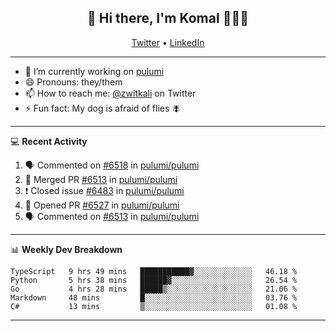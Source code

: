<h2 align="center"> 👋 Hi there, I'm Komal 🧑🏾‍💻 </h2>
<p align="center">
    <a href="https://twitter.com/zwitkali">Twitter</a> •
    <a href="https://www.linkedin.com/in/komal-ali/">LinkedIn</a>
</p>

--------

- 🔭 I’m currently working on [pulumi](https://github.com/pulumi/pulumi)
- 😄 Pronouns: they/them
- 📫 How to reach me: [@zwitkali](https://twitter.com/zwitkali) on Twitter
- ⚡ Fun fact: My dog is afraid of flies 🪰

--------
💻 **Recent Activity**

<!--START_SECTION:activity-->
1. 🗣 Commented on [#6518](https://github.com/pulumi/pulumi/issues/6518) in [pulumi/pulumi](https://github.com/pulumi/pulumi)
2. 🎉 Merged PR [#6513](https://github.com/pulumi/pulumi/pull/6513) in [pulumi/pulumi](https://github.com/pulumi/pulumi)
3. ❗️ Closed issue [#6483](https://github.com/pulumi/pulumi/issues/6483) in [pulumi/pulumi](https://github.com/pulumi/pulumi)
4. 💪 Opened PR [#6527](https://github.com/pulumi/pulumi/pull/6527) in [pulumi/pulumi](https://github.com/pulumi/pulumi)
5. 🗣 Commented on [#6513](https://github.com/pulumi/pulumi/issues/6513) in [pulumi/pulumi](https://github.com/pulumi/pulumi)
<!--END_SECTION:activity-->

--------

📊 **Weekly Dev Breakdown**
<!--START_SECTION:waka-->
```text
TypeScript   9 hrs 49 mins   ███████████▓░░░░░░░░░░░░░   46.18 % 
Python       5 hrs 38 mins   ██████▓░░░░░░░░░░░░░░░░░░   26.54 % 
Go           4 hrs 28 mins   █████▒░░░░░░░░░░░░░░░░░░░   21.06 % 
Markdown     48 mins         █░░░░░░░░░░░░░░░░░░░░░░░░   03.76 % 
C#           13 mins         ▒░░░░░░░░░░░░░░░░░░░░░░░░   01.08 % 
```
<!--END_SECTION:waka-->

--------